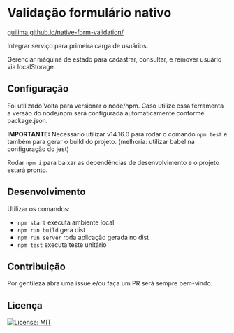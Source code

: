 # Validação formulário nativo

[guilima.github.io/native-form-validation/](https://guilima.github.io/native-form-validation/)

Integrar serviço para primeira carga de usuários.

Gerenciar máquina de estado para cadastrar, consultar, e remover usuário via localStorage.

## Configuração

Foi utilizado Volta para versionar o node/npm. Caso utilize essa ferramenta a versão do node/npm será configurada automaticamente conforme package.json.

**IMPORTANTE:** Necessário utilizar v14.16.0 para rodar o comando `npm test` e também para gerar o build do projeto. (melhoria: utilizar babel na configuração do jest)

Rodar `npm i` para baixar as dependências de desenvolvimento e o projeto estará pronto.

## Desenvolvimento

Utilizar os comandos:
- `npm start` executa ambiente local
- `npm run build` gera dist
- `npm run server` roda aplicação gerada no dist
- `npm test` executa teste unitário

## Contribuição

Por gentileza abra uma issue e/ou faça um PR será sempre bem-vindo.

## Licença

[![License: MIT](https://img.shields.io/badge/License-MIT-yellow.svg)](https://opensource.org/licenses/MIT)
